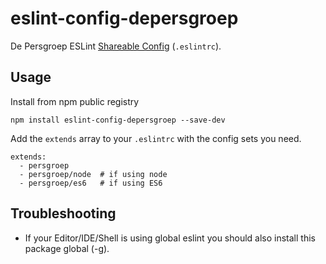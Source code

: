 # eslint-config-depersgroep

De Persgroep ESLint [Shareable Config](https://eslint.org/docs/developer-guide/shareable-configs) (`.eslintrc`).

## Usage

Install from npm public registry

```
npm install eslint-config-depersgroep --save-dev
```

Add the `extends` array to your `.eslintrc` with the config sets you need.

```
extends:
  - persgroep
  - persgroep/node  # if using node
  - persgroep/es6   # if using ES6
```

## Troubleshooting

- If your Editor/IDE/Shell is using global eslint you should also install this package global (-g).
